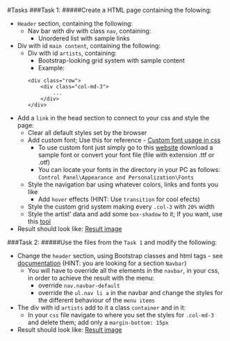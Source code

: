 #Tasks
###Task 1:
#####Create a HTML page containing the folowing:
* `Header` section, containing the following:
	* Nav bar with div with class `nav`, containing:
		* Unordered list with sample links
* Div with id `main content`, containing the following:
	* Div with id `artists`, containing:
		* Bootstrap-looking grid system with sample content
		* Example:
		```
		<div class="row">
			<div class="col-md-3">
				...
			</div>
		</div>
		```
* Add a `link` in the head section to connect to your css and style the page:
	* Clear all default styles set by the browser
	* Add custom font; Use this for reference - [Custom font usage in css](http://www.w3schools.com/cssref/css3_pr_font-face_rule.asp)
		* To use custom font just simply go to this [website](http://www.fontsquirrel.com/) download a sample font or convert your font file (file with extension .ttf or .otf)
		* You can locate your fonts in the directory in your PC as follows: `Control Panel\Appearance and Personalization\Fonts`
	* Style the navigation bar using whatever colors, links and fonts you like
		* Add `hover` effects (HINT: Use `transition` for cool efects)
	* Style the custom grid system making every `.col-3` with `20%` width
	* Style the artist' data and add some `box-shadow` to it; If you want, use this [tool](http://www.cssmatic.com/box-shadow)
* Result should look like: [Result image](01.StyleWithCSS.png)

###Task 2:
#####Use the files from the `Task 1` and modify the following:
* Change the `header` section, using Bootstrap classes and html tags - see [documentation](http://getbootstrap.com/components/) (HINT: you are looking for a section `Navbar`)
	* You will have to override all the elements in the `navbar`, in your css, in order to achieve the result with the menu:
		* override `nav.navbar-default`
		* override the `ul.nav li a` in the navbar and change the styles for the different behaviour of the `menu items`
* The div with id `artists` add to it a class `container` and in it:
	* In your `css` file navigate to where you set the styles for `.col-md-3` and delete them; add only a `margin-bottom: 15px`
* Result should look like: [Result image](01.StyleWithCSS.png)

